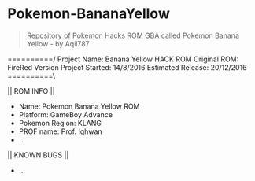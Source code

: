 # Pokemon-BananaYellow
> Repository of Pokemon Hacks ROM GBA called Pokemon Banana Yellow - by Aqil787

==========/
Project Name: Banana Yellow HACK ROM
Original ROM: FireRed Version
Project Started: 14/8/2016
Estimated Release: 20/12/2016
==========\

|| ROM INFO ||
- Name: Pokemon Banana Yellow ROM
- Platform: GameBoy Advance
- Pokemon Region: KLANG
- PROF name: Prof. Iqhwan
- ...

|| KNOWN BUGS ||
- ...
